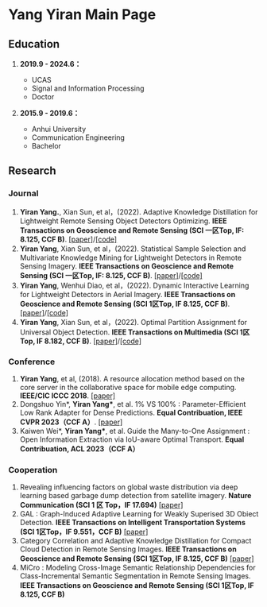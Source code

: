 # Yang Yiran Main Page

## Education
1. **2019.9 - 2024.6：** 
      * UCAS 
      * Signal and Information Processing
      * Doctor 
      
2. **2015.9 - 2019.6：**
      * Anhui University 
      * Communication Engineering 
      * Bachelor

## Research
###  Journal
1. **Yiran Yang.**, Xian Sun, et al，(2022). Adaptive Knowledge Distillation for Lightweight Remote Sensing Object Detectors Optimizing. **IEEE Transactions on Geoscience and Remote Sensing (SCI 一区Top, IF: 8.125, CCF B)**. [[paper]](https://ieeexplore.ieee.org/document/9775159/)/[[code]](https://github.com/youngfly/Remote-Sensing-Distillation)
2. **Yiran Yang**, Xian Sun, et al，(2022). Statistical Sample Selection and Multivariate Knowledge Mining for Lightweight Detectors in Remote Sensing Imagery. **IEEE Transactions on Geoscience and Remote Sensing (SCI 一区Top, IF: 8.125, CCF B)**. [[paper]](https://ieeexplore.ieee.org/document/9832637/)/[[code]](https://github.com/youngfly/Remote-Sensing-Distillation)
3. **Yiran Yang**, Wenhui Diao, et al，(2022). Dynamic Interactive Learning for Lightweight Detectors in Aerial Imagery. **IEEE Transactions on Geoscience and Remote Sensing (SCI 1区Top, IF 8.125, CCF B)**.  [[paper]](https://ieeexplore.ieee.org/document/9921272/)/[[code]](https://github.com/youngfly/Remote-Sensing-Distillation) 
4. **Yiran Yang**, Xian Sun, et al，(2022). Optimal Partition Assignment for Universal Object Detection. **IEEE Transactions on Multimedia (SCI 1区Top, IF 8.182, CCF B)**. [[paper]](https://ieeexplore.ieee.org/document/9956875)/[[code]](https://github.com/youngfly/OPA) 

### Conference
1. **Yiran Yang**, et al, (2018). A resource allocation method based on the core server in the collaborative space for mobile edge computing.  **IEEE/CIC ICCC 2018**. [[paper]](https://ieeexplore.ieee.org/document/8641218/)
2. Dongshuo Yin\*, **Yiran Yang\***, et al. 1% VS 100% : Parameter-Efficient Low Rank Adapter for Dense Predictions. **Equal Contribuation, IEEE CVPR 2023（CCF A）**. [[paper]](https://openaccess.thecvf.com/content/CVPR2023/papers/Yin_1_VS_100_Parameter-Efficient_Low_Rank_Adapter_for_Dense_Predictions_CVPR_2023_paper.pdf) 
3. Kaiwen Wei\*, **Yiran Yang\***, et al. Guide the Many-to-One Assignment : Open Information Extraction via IoU-aware Optimal Transport. **Equal Contribuation, ACL 2023（CCF A）** 

### Cooperation
1. Revealing influencing factors on global waste distribution via deep learning based garbage dump detection from satellite imagery. **Nature Communication (SCI 1 区 Top，IF 17.694)** [[paper]](https://www.nature.com/articles/s41467-023-37136-1)
2. GAL : Graph-Induced Adaptive Learning for Weakly Superised 3D Obiect Detection. **IEEE Transactions on Intelligent Transportation Systems  (SCI 1区Top，IF 9.551，CCF B)** [[paper]](https://ieeexplore.ieee.org/document/10102360)
3. Category Correlation and Adaptive Knowledge Distillation for Compact Cloud Detection in Remote Sensing Images. **IEEE Transactions on Geoscience and Remote Sensing (SCI 1区Top, IF 8.125, CCF B)** [[paper]](https://ieeexplore.ieee.org/document/9774409)
4. MiCro : Modeling Cross-Image Semantic Relationship Dependencies for Class-Incremental Semantic Segmentation in Remote Sensing Images. **IEEE Transactions on Geoscience and Remote Sensing (SCI 1区Top, IF 8.125, CCF B)**
